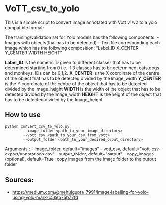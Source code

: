 # VoTT_csv_to_yolo

This is a simple script to convert image annotated with Vott v1/v2 to a yolo compatible format:

The training/validation set for Yolo models has the following components:
    - Images with objects(that has to be detected)
    - Text file corresponding each image which has the following composition: “Label_ID X_CENTER Y_CENTER WIDTH HEIGHT”

**Label_ID** is the numeric ID given to different classes that has to be determined starting from 0 i.e. if 3 classes has to be determined, cats,dogs and monkeys, IDs can be 0,1,2.
**X_CENTER** is the X coordinate of the centre of the object that has to be detected divided by the Image_width
**Y_CENTER** is the Y coordinate of the centre of the object that has to be detected divided by the Image_height
**WIDTH** is the width of the object that has to be detected divided by the Image_width
**HEIGHT** is the height of the object that has to be detected divided by the Image_height

## How to use

```
python convert_csv_to_yolo.py 
        --image_folder <path_to_your_image_directory> 
        --vott_csv <path_to_your_csv_from_vott> 
        --output_folder <path_to_your_desired_ouput_directory>
```

Arguments :
    - image_folder, default="images"
    - vott_csv, default="vott-csv-export/annotations.csv"
    - output_folder, default="output"
    - copy_images (optional), default=True : copy images from the image folder to the output folder

## Sources:
  - https://medium.com/@mehulgupta_7991/image-labelling-for-yolo-using-yolo-mark-c58eb75b77fd
